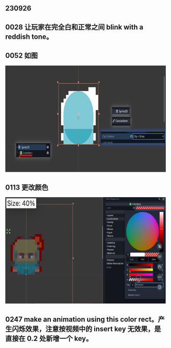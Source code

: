 ## 230926

## 0028 让玩家在完全白和正常之间 blink with a reddish tone。

## 0052 如图

<img src='./img/2023-09-26-15-08-00.png' height=333px></img>

## 0113 更改颜色

<img src='./img/2023-09-26-15-11-54.png' height=333px></img>

## 0247 make an animation using this color rect。产生闪烁效果，注意按视频中的 insert key 无效果，是直接在 0.2 处新增一个 key。
